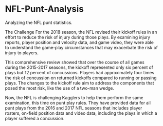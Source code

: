 # NFL-Punt-Analysis
Analyzing the NFL punt statistics.

The Challenge
For the 2018 season, the NFL revised their kickoff rules in an effort to reduce the risk of injury during those plays. By examining injury reports, player position and velocity data, and game video, they were able to understand the game-play circumstances that may exacerbate the risk of injury to players.

This comprehensive review showed that over the course of all games during the 2015-2017 seasons, the kickoff represented only six percent of plays but 12 percent of concussions. Players had approximately four times the risk of concussion on returned kickoffs compared to running or passing plays. The changes to the kickoff rule aim to address the components that posed the most risk, like the use of a two-man wedge.

Now, the NFL is challenging Kagglers to help them perform the same examination, this time on punt play rules. They have provided data for all punt plays from the 2016 and 2017 NFL seasons that includes player rosters, on-field position data and video data, including the plays in which a player suffered a concussion.
